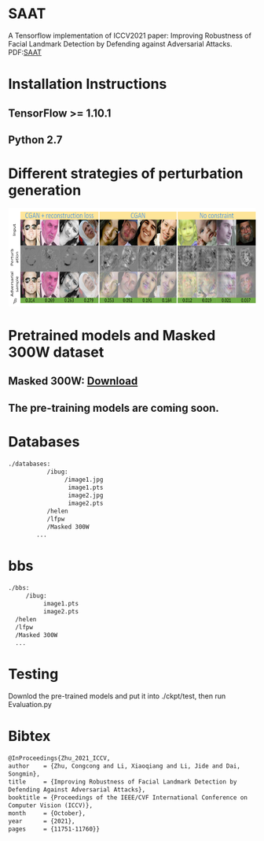 # SAAT

A Tensorflow implementation of ICCV2021 paper: Improving Robustness of Facial Landmark Detection by Defending against Adversarial Attacks. 
PDF:[SAAT](https://openaccess.thecvf.com/content/ICCV2021/papers/Zhu_Improving_Robustness_of_Facial_Landmark_Detection_by_Defending_Against_Adversarial_ICCV_2021_paper.pdf)

# Installation Instructions
## TensorFlow >= 1.10.1
## Python 2.7
# Different strategies of perturbation generation
<center><img src="https://github.com/zhuccly/SAAT/blob/main/Fig/Attacks.png?raw=true" height=200>
</center>

# Pretrained models and Masked 300W dataset
## Masked 300W: [Download](https://drive.google.com/file/d/1598pCEdSmmubxjCuQ8OdxyG6E833Ybtx/view?usp=sharing)

## The pre-training models are coming soon.

# Databases
   

    ./databases:
               /ibug:       
                    /image1.jpg     
                     image1.pts       
                     image2.jpg      
                     image2.pts         
               /helen
               /lfpw
               /Masked 300W
            ...  
# bbs

    ./bbs:
         /ibug:
              image1.pts
              image2.pts  
      /helen
      /lfpw
      /Masked 300W
      ...  
# Testing 

Downlod the pre-trained models and put it into ./ckpt/test, then run Evaluation.py

# Bibtex

    @InProceedings{Zhu_2021_ICCV,
    author    = {Zhu, Congcong and Li, Xiaoqiang and Li, Jide and Dai, Songmin},
    title     = {Improving Robustness of Facial Landmark Detection by Defending Against Adversarial Attacks},
    booktitle = {Proceedings of the IEEE/CVF International Conference on Computer Vision (ICCV)},
    month     = {October},
    year      = {2021},
    pages     = {11751-11760}}
   
